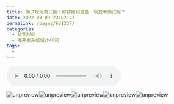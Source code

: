 ```yaml
---
title: 面试现场第三期：你要如何准备一场技术面试呢？
date: 2022-03-09 22:02:43
permalink: /pages/6d1237/
categories:
  - 极客时间
  - 高并发系统设计40问
tags:
  - 
---
```

<audio title="36.面试现场第三期：你要如何准备一场技术面试呢？" src="https://static001.geekbang.org/resource/audio/2a/cb/2a0cfa05910cde98b6c9869b615f96cb.mp3" controls="controls"></audio> 
<p><img src="https://static001.geekbang.org/resource/image/43/22/43be6bc7069ff5fb8aa4c6b18fc44322.jpg" alt="unpreview"><img src="https://static001.geekbang.org/resource/image/34/b1/349538d98113db1896587afc656867b1.jpg" alt="unpreview"><img src="https://static001.geekbang.org/resource/image/4b/2f/4b44ac8e2cd2b52d5e5c5dd2c138f42f.jpg" alt="unpreview"><img src="https://static001.geekbang.org/resource/image/88/60/888b4602373c92d8a5885bd1bc01a360.jpg" alt="unpreview"><img src="https://static001.geekbang.org/resource/image/45/e0/45a5f2db1de0547b058465ffacdfc0e0.jpg" alt="unpreview"></p><!-- [[[read_end]]] -->